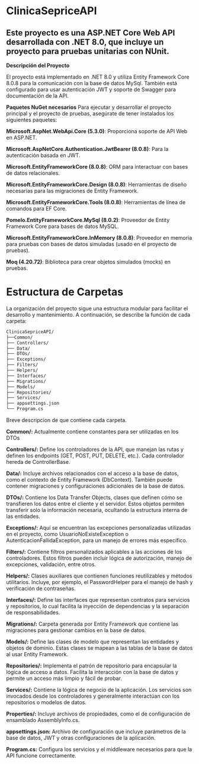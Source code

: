 # ClinicaSepriceAPI

## Este proyecto es una ASP.NET Core Web API desarrollada con .NET 8.0, que incluye un proyecto para pruebas unitarias con NUnit.

**Descripción del Proyecto**

El proyecto está implementado en .NET 8.0 y utiliza Entity Framework Core 8.0.8 para la comunicación con la base de datos MySql. También está configurado para usar autenticación JWT y soporte de Swagger para documentación de la API.

**Paquetes NuGet necesarios**
Para ejecutar y desarrollar el proyecto principal y el proyecto de pruebas, asegúrate de tener instalados los siguientes paquetes:

**Microsoft.AspNet.WebApi.Core (5.3.0)**: Proporciona soporte de API Web en ASP.NET.

**Microsoft.AspNetCore.Authentication.JwtBearer (8.0.8)**: Para la autenticación basada en JWT.

**Microsoft.EntityFrameworkCore (8.0.8)**: ORM para interactuar con bases de datos relacionales.

**Microsoft.EntityFrameworkCore.Design (8.0.8)**: Herramientas de diseño necesarias para las migraciones de Entity Framework.

**Microsoft.EntityFrameworkCore.Tools (8.0.8)**: Herramientas de línea de comandos para EF Core.

**Pomelo.EntityFrameworkCore.MySql (8.0.2)**: Proveedor de Entity Framework Core para bases de datos MySQL.

**Microsoft.EntityFrameworkCore.InMemory (8.0.8)**: Proveedor en memoria para pruebas con bases de datos simuladas (usado en el proyecto de pruebas).

**Moq (4.20.72)**: Biblioteca para crear objetos simulados (mocks) en pruebas.

# Estructura de Carpetas

La organización del proyecto sigue una estructura modular para facilitar el desarrollo y mantenimiento. A continuación, se describe la función de cada carpeta:

```bash
ClinicaSepriceAPI/
├──Common/
├── Controllers/
├── Data/
├── DTOs/
├── Exceptions/
├── Filters/
├── Helpers/
├── Interfaces/
├── Migrations/
├── Models/
├── Repositories/
├── Services/
├── appsettings.json
└── Program.cs
```
Breve descripcion de que contiene cada carpeta. 

**Common/:** Actualmente contiene constantes  para ser utilizadas en los DTOs  

**Controllers/:** Define los controladores de la API, que manejan las rutas y definen los endpoints (GET, POST, PUT, DELETE, etc.). Cada controlador hereda de ControllerBase.

**Data/:** Incluye archivos relacionados con el acceso a la base de datos, como el contexto de Entity Framework (DbContext). También puede contener migraciones y configuraciones adicionales de la base de datos.

**DTOs/:** Contiene los Data Transfer Objects, clases que definen cómo se transfieren los datos entre el cliente y el servidor. Estos objetos permiten transferir solo la información necesaria, ocultando la estructura interna de las entidades.

**Exceptions/:** Aquí se encuentran las excepciones personalizadas utilizadas en el proyecto, como UsuarioNoExisteException o AutenticacionFallidaException, para un manejo de errores más específico.

**Filters/:** Contiene filtros personalizados aplicables a las acciones de los controladores. Estos filtros pueden incluir lógica de autorización, manejo de excepciones, validación, entre otros.

**Helpers/:** Clases auxiliares que contienen funciones reutilizables y métodos utilitarios. Incluye, por ejemplo, el PasswordHelper para el manejo de hash y verificación de contraseñas.

**Interfaces/:** Define las interfaces que representan contratos para servicios y repositorios, lo cual facilita la inyección de dependencias y la separación de responsabilidades.

**Migrations/:** Carpeta generada por Entity Framework que contiene las migraciones para gestionar cambios en la base de datos.

**Models/:** Define las clases de modelo que representan las entidades y objetos de dominio. Estas clases se mapean a las tablas de la base de datos al usar Entity Framework.

**Repositories/:** Implementa el patrón de repositorio para encapsular la lógica de acceso a datos. Facilita la interacción con la base de datos y permite un acceso más limpio y fácil de probar.

**Services/:** Contiene la lógica de negocio de la aplicación. Los servicios son invocados desde los controladores y generalmente interactúan con los repositorios o modelos de datos.

**Properties/:** Incluye archivos de propiedades, como el de configuración de ensamblado AssemblyInfo.cs.

**appsettings.json:** Archivo de configuración que incluye parámetros de la base de datos, JWT y otras configuraciones de la aplicación.

**Program.cs:** Configura los servicios y el middleware necesarios para que la API funcione correctamente.